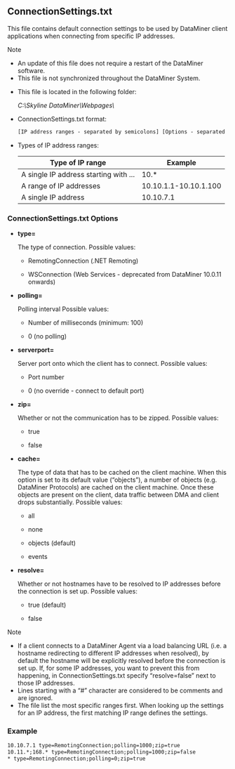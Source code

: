 ## ConnectionSettings.txt

This file contains default connection settings to be used by DataMiner client applications when connecting from specific IP addresses.

> [!NOTE]
> - An update of this file does not require a restart of the DataMiner software.
> - This file is not synchronized throughout the DataMiner System.

- This file is located in the following folder:

    *C:\\Skyline DataMiner\\Webpages\\*

- ConnectionSettings.txt format:

    ```txt
    [IP address ranges - separated by semicolons] [Options - separated by semicolons]
    ```

- Types of IP address ranges:

    | Type of IP range                    | Example               |
    |---------------------------------------|-----------------------|
    | A single IP address starting with ... | 10.\*                 |
    | A range of IP addresses               | 10.10.1.1-10.10.1.100 |
    | A single IP address                   | 10.10.7.1             |

### ConnectionSettings.txt Options

- **type=**

    The type of connection.     Possible values:

    - RemotingConnection (.NET Remoting)

    - WSConnection (Web Services - deprecated from DataMiner 10.0.11 onwards)

- **polling=**

    Polling interval     Possible values:

    - Number of milliseconds (minimum: 100)

    - 0 (no polling)

- **serverport=**

    Server port onto which the client has to connect.     Possible values:

    - Port number

    - 0 (no override - connect to default port)

- **zip=**

    Whether or not the communication has to be zipped.     Possible values:

    - true

    - false

- **cache=**

    The type of data that has to be cached on the client machine.
    When this option is set to its default value (“objects”), a number of objects (e.g. DataMiner Protocols) are cached on the client machine. Once these objects are present on the client, data traffic between DMA and client drops substantially.     Possible values:

    - all

    - none

    - objects (default)

    - events

- **resolve=**

    Whether or not hostnames have to be resolved to IP addresses before the connection is set up.     Possible values:

    - true (default)

    - false

> [!NOTE]
> - If a client connects to a DataMiner Agent via a load balancing URL (i.e. a hostname redirecting to different IP addresses when resolved), by default the hostname will be explicitly resolved before the connection is set up. If, for some IP addresses, you want to prevent this from happening, in ConnectionSettings.txt specify “resolve=false” next to those IP addresses.
> - Lines starting with a “#” character are considered to be comments and are ignored.
> - The file list the most specific ranges first. When looking up the settings for an IP address, the first matching IP range defines the settings.

### Example

```txt
10.10.7.1 type=RemotingConnection;polling=1000;zip=true
10.11.*;168.* type=RemotingConnection;polling=1000;zip=false
* type=RemotingConnection;polling=0;zip=true
```
